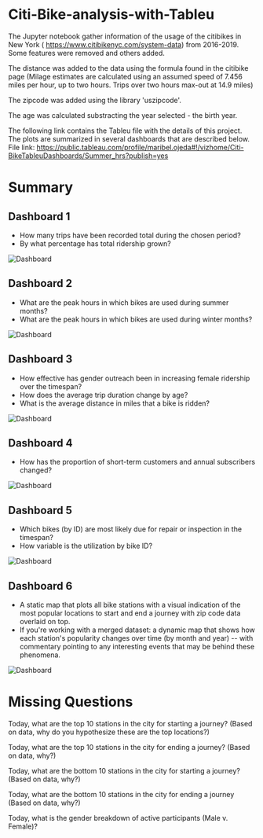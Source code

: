 # Citi-Bike-analysis-with-Tableu
The Jupyter notebook gather information of the usage of the citibikes in New York ( https://www.citibikenyc.com/system-data) from 2016-2019. Some features were removed and others added.

The distance was added to the data using the formula found in the citibike page (Milage estimates are calculated using an assumed speed of 7.456 miles per hour, up to two hours. Trips over two hours max-out at 14.9 miles)

The zipcode was added using the library 'uszipcode'.

The age was calculated substracting the year selected - the birth year.

The following link contains the Tableu file with the details of this project. The plots are summarized in several dashboards that are described below.
File link: https://public.tableau.com/profile/maribel.ojeda#!/vizhome/Citi-BikeTableuDashboards/Summer_hrs?publish=yes

# Summary

## Dashboard 1
* How many trips have been recorded total during the chosen period?
* By what percentage has total ridership grown?

![Dashboard](images/Dash1.png)

## Dashboard 2
* What are the peak hours in which bikes are used during summer months?
* What are the peak hours in which bikes are used during winter months?

![Dashboard](images/Dash2.png)

## Dashboard 3
* How effective has gender outreach been in increasing female ridership over the timespan?
* How does the average trip duration change by age?
* What is the average distance in miles that a bike is ridden?

![Dashboard](images/Dash3.png)

## Dashboard 4
* How has the proportion of short-term customers and annual subscribers changed?

![Dashboard](images/Dash4.png)

## Dashboard 5
* Which bikes (by ID) are most likely due for repair or inspection in the timespan?
* How variable is the utilization by bike ID?

![Dashboard](images/Dash5.png)

## Dashboard 6
* A static map that plots all bike stations with a visual indication of the most popular locations to start and end a journey with zip code data overlaid on top.
* If you're working with a merged dataset: a dynamic map that shows how each station's popularity changes over time (by month and year) -- with commentary pointing to any interesting events that may be behind these phenomena.

![Dashboard](images/Dash6.png)


# Missing Questions
Today, what are the top 10 stations in the city for starting a journey? (Based on data, why do you hypothesize these are the top locations?)

Today, what are the top 10 stations in the city for ending a journey? (Based on data, why?)

Today, what are the bottom 10 stations in the city for starting a journey? (Based on data, why?)

Today, what are the bottom 10 stations in the city for ending a journey (Based on data, why?)

Today, what is the gender breakdown of active participants (Male v. Female)?
